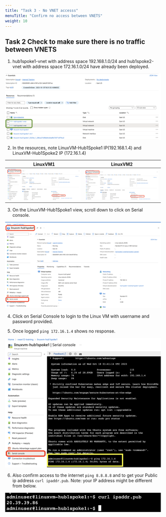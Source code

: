 ```yaml
---
title: "Task 3 - No VNET accesss"
menuTitle: "Confirm no access between VNETS"
weight: 10
---
```


## Task 2 Check to make sure there is no traffic between VNETS

1. hub1spoke1-vnet with address space 192.168.1.0/24 and hub1spoke2-vnet with address space 172.16.1.0/24 have already been deployed.

![vnets1](../images/vnets1.png)

2. In the resources, note LinuxVM-Hub1Spoke1 IP(192.168.1.4) and LinuxVM-Hub1Spoke2 IP (172.16.1.4)

LinuxVM1               | LinuxVM2
:-------------------------:|:-------------------------:
![linuxvm1](../images/linuxvm1.png) |  ![linuxvm2](../images/linuxvm2.png)

 

3. On the LinuxVM-Hub1Spoke1 view, scroll down to click on Serial console. 

![linuxvm1serial](../images/linuxvm1serial.png)

4. Click on Serial Console to login to the Linux VM with username and password provided. 

5. Once logged ```ping 172.16.1.4``` shows no response. 

![ping1](../images/ping1.png)

6. Also confirm access to the internet ```ping 8.8.8.8``` and to get your Public ip address ```curl ipaddr.pub```.    Note: your IP address might be different from below. 

![publicip](../images/publicip.png)